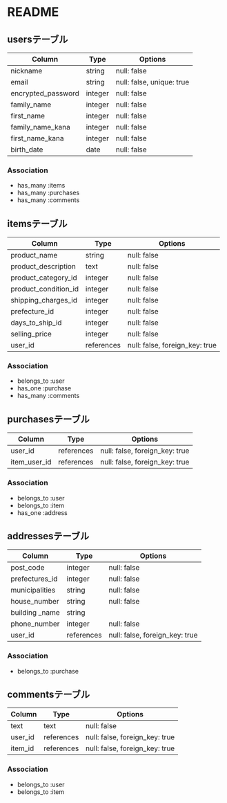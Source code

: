 # README

## usersテーブル

| Column             | Type       | Options                   |
| ------------------ | ---------- | ------------------------- |
| nickname           | string     | null: false               |
| email              | string     | null: false, unique: true |
| encrypted_password | integer    | null: false               |
| family_name        | integer    | null: false               |
| first_name         | integer    | null: false               |
| family_name_kana   | integer    | null: false               |
| first_name_kana    | integer    | null: false               |
| birth_date         | date       | null: false               |

### Association
- has_many :items
- has_many :purchases
- has_many :comments


## itemsテーブル

| Column                | Type       | Options                        |
| --------------------- | ---------- | ------------------------------ |
| product_name          | string     | null: false                    |
| product_description   | text       | null: false                    |
| product_category_id   | integer    | null: false                    |
| product_condition_id  | integer    | null: false                    |
| shipping_charges_id   | integer    | null: false                    |
| prefecture_id         | integer    | null: false                    |
| days_to_ship_id       | integer    | null: false                    |
| selling_price         | integer    | null: false                    |
| user_id               | references | null: false, foreign_key: true |

### Association
- belongs_to :user
- has_one :purchase
- has_many :comments


## purchasesテーブル

| Column       | Type       | Options                        |
| ------------ | ---------- | ------------------------------ |
| user_id      | references | null: false, foreign_key: true |
| item_user_id | references | null: false, foreign_key: true |

### Association
- belongs_to :user
- belongs_to :item
- has_one :address


## addressesテーブル

| Column         | Type       | Options                        |
| -------------- | ---------- | ------------------------------ |
| post_code      | integer    | null: false                    |
| prefectures_id | integer    | null: false                    |
| municipalities | string     | null: false                    |
| house_number   | string     | null: false                    |
| building _name | string     |                                |
| phone_number   | integer    | null: false                    |
| user_id        | references | null: false, foreign_key: true |

### Association
- belongs_to :purchase


## commentsテーブル

| Column       | Type       | Options                        |
| ------------ | ---------- | ------------------------------ |
| text         | text       | null: false                    |
| user_id      | references | null: false, foreign_key: true |
| item_id      | references | null: false, foreign_key: true |

### Association
- belongs_to :user
- belongs_to :item